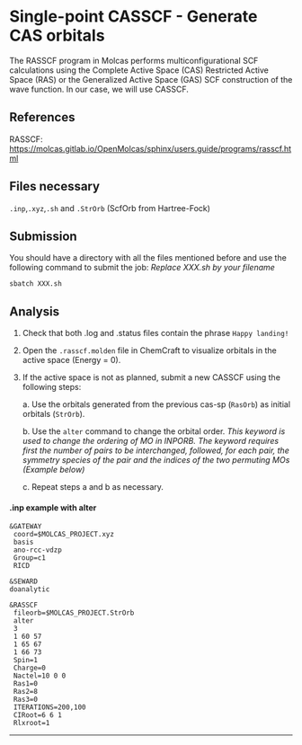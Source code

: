 # Single-point CASSCF - Generate CAS orbitals

The RASSCF program in Molcas performs multiconfigurational SCF calculations using the Complete Active Space (CAS) Restricted Active Space (RAS) or the Generalized Active Space (GAS) SCF construction of the wave function. In our case, we will use CASSCF.

## References
RASSCF: https://molcas.gitlab.io/OpenMolcas/sphinx/users.guide/programs/rasscf.html


## Files necessary
```.inp```,```.xyz```,```.sh``` and ```.StrOrb``` (ScfOrb from Hartree-Fock)

## Submission
You should have a directory with all the files mentioned before and use the following command to submit the job:
_Replace XXX.sh by your filename_

```
sbatch XXX.sh
```


## Analysis
1. Check that both .log and .status files contain the phrase ```Happy landing!```
2. Open the ```.rasscf.molden``` file in ChemCraft to visualize orbitals in the active space (Energy = 0).
3. If the active space is not as planned, submit a new CASSCF using the following steps:
    
    a. Use the orbitals generated from the previous cas-sp (```RasOrb```) as initial orbitals (```StrOrb```).
    
    b. Use the ```alter``` command to change the orbital order.
   _This keyword is used to change the ordering of MO in INPORB. The keyword requires first the number of pairs to be interchanged, followed, for each pair, the symmetry species of the pair and the indices of the two permuting MOs (Example below)_
   
    c. Repeat steps a and b as necessary.

#### .inp example with alter
```
&GATEWAY
 coord=$MOLCAS_PROJECT.xyz
 basis
 ano-rcc-vdzp
 Group=c1
 RICD

&SEWARD
doanalytic

&RASSCF
 fileorb=$MOLCAS_PROJECT.StrOrb
 alter
 3
 1 60 57
 1 65 67
 1 66 73
 Spin=1
 Charge=0
 Nactel=10 0 0
 Ras1=0
 Ras2=8
 Ras3=0
 ITERATIONS=200,100
 CIRoot=6 6 1
 Rlxroot=1
```


 
---
